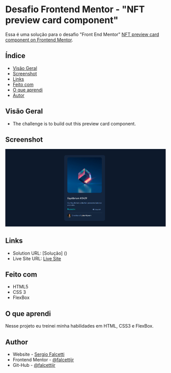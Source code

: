 # Desafio Frontend Mentor - "NFT preview card component"

Essa é uma solução para o desafio "Front End Mentor" [NFT preview card component on Frontend Mentor](https://www.frontendmentor.io/challenges/nft-preview-card-component-SbdUL_w0U/hub/nft-preview-card-component-CWcPTv9S-i). 

## Índice

- [Visão Geral](#visão-geral)
- [Screenshot](#screenshot)
- [Links](#links)
- [Feito com](#Feito-com)
- [O que aprendi](#o-que-aprendi)
- [Autor](#autor)


## Visão Geral

- The challenge is to build out this preview card component.

## Screenshot

![Screenshot](/images/screenshot.png)

## Links

- Solution URL: [Solução] ()
- Live Site URL: [Live Site]()

## Feito com

- HTML5 
- CSS 3 
- FlexBox

## O que aprendi

Nesse projeto eu treinei minha habilidades em HTML, CSS3 e FlexBox.


## Author

- Website - [Sergio Falcetti](https://beacons.ai/sergiofalcetti)
- Frontend Mentor - [@falcettijr](https://www.frontendmentor.io/profile/falcettijr)
- Git-Hub - [@falcettijr](https://github.com/falcettijr)